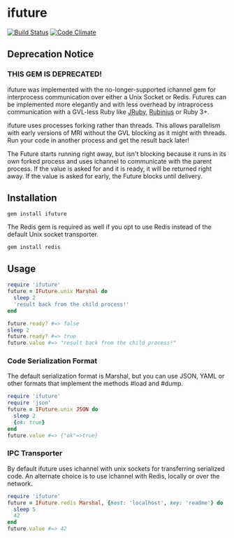 # ifuture
[![Build Status](https://secure.travis-ci.org/havenwood/ifuture.png?branch=master)](http://travis-ci.org/havenwood/ifuture)
[![Code Climate](https://codeclimate.com/badge.png)](https://codeclimate.com/github/havenwood/ifuture)

## Deprecation Notice

### THIS GEM IS DEPRECATED!

ifuture was implemented with the no-longer-supported ichannel gem for interprocess communication over either a Unix Socket or Redis. Futures can be implemented more elegantly and with less overhead by intraprocess communication with a GVL-less Ruby like [JRuby](https://github.com/jruby/jruby#readme), [Rubinius](https://github.com/rubinius/rubinius#readme) or Ruby 3+.

ifuture uses processes forking rather than threads. This allows parallelism with early versions of MRI without the GVL blocking as it might with threads. Run your code in another process and get the result back later!

The Future starts running right away, but isn't blocking because it runs in its own forked process and uses ichannel to communicate with the parent process. If the value is asked for and it is ready, it will be returned right away. If the value is asked for early, the Future blocks until delivery.

## Installation

`gem install ifuture`

The Redis gem is required as well if you opt to use Redis instead of the default Unix socket transporter.

`gem install redis`

## Usage

```ruby
require 'ifuture'
future = IFuture.unix Marshal do
  sleep 2
  'result back from the child process!'
end

future.ready? #=> false
sleep 2
future.ready? #=> true
future.value #=> "result back from the child process!"
```

### Code Serialization Format

The default serialization format is Marshal, but you can use JSON, YAML or other formats that implement the methods #load and #dump.

```ruby
require 'ifuture'
require 'json'
future = IFuture.unix JSON do
  sleep 2
  {ok: true}
end
future.value #=> {"ok"=>true}
```

### IPC Transporter

By default ifuture uses ichannel with unix sockets for transferring serialized code. An alternate choice is to use ichannel with Redis, locally or over the network.

```ruby
require 'ifuture'
future = IFuture.redis Marshal, {host: 'localhost', key: 'readme'} do
  sleep 5
  42
end
future.value #=> 42
```
